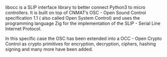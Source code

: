libocc is a SLIP interface library to better connect Python3 to micro controllers. It is built on top of CNMAT’s OSC - Open Sound Control specification 1.1 ( also called Open System Control)  and uses the programming language Zig for the implementation of the SLIP - Serial Line Internet Protocol. 

In this specific case the OSC has been extended into a OCC - Open Crypto Control as crypto primitives for encryption, decryption, ciphers, hashing signing and many more have been added.